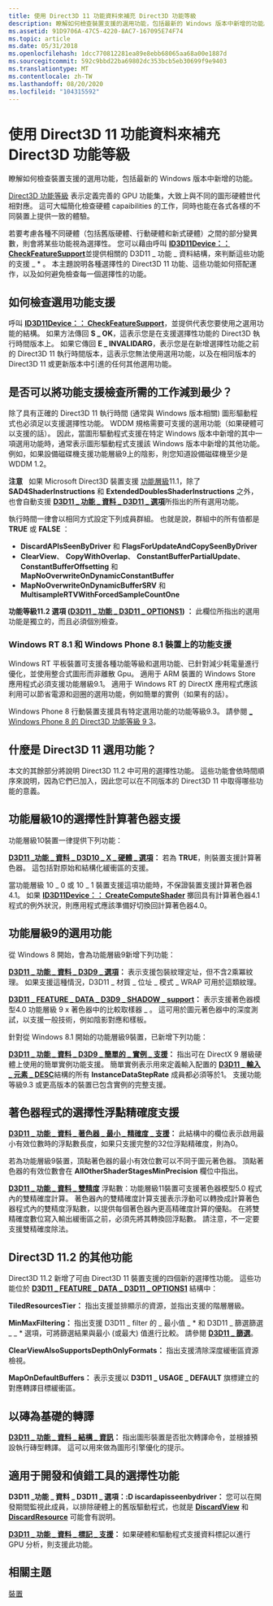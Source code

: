 ```yaml
---
title: 使用 Direct3D 11 功能資料來補充 Direct3D 功能等級
description: 瞭解如何檢查裝置支援的選用功能，包括最新的 Windows 版本中新增的功能。
ms.assetid: 91D9706A-47C5-4220-8AC7-167095E74F74
ms.topic: article
ms.date: 05/31/2018
ms.openlocfilehash: 1dcc770812281ea89e8ebb68065aa68a00e1887d
ms.sourcegitcommit: 592c9bbd22ba69802dc353bcb5eb30699f9e9403
ms.translationtype: MT
ms.contentlocale: zh-TW
ms.lasthandoff: 08/20/2020
ms.locfileid: "104315592"
---
```

# <a name="using-direct3d-11-feature-data-to-supplement-direct3d-feature-levels"></a>使用 Direct3D 11 功能資料來補充 Direct3D 功能等級

瞭解如何檢查裝置支援的選用功能，包括最新的 Windows 版本中新增的功能。

[Direct3D 功能等級](overviews-direct3d-11-devices-downlevel-intro.md) 表示定義完善的 GPU 功能集，大致上與不同的圖形硬體世代相對應。 這可大幅簡化檢查硬體 capaibilities 的工作，同時也能在各式各樣的不同裝置上提供一致的體驗。

若要考慮各種不同硬體（包括舊版硬體、行動硬體和新式硬體）之間的部分變異數，則會將某些功能視為選擇性。 您可以藉由呼叫 [**ID3D11Device：： CheckFeatureSupport**](/windows/desktop/api/D3D11/nf-d3d11-id3d11device-checkfeaturesupport)並提供相關的 D3D11 \_ 功能 \_ 資料結構，來判斷這些功能的支援 \_ \* 。 本主題說明各種選擇性的 Direct3D 11 功能、這些功能如何搭配運作，以及如何避免檢查每一個選擇性的功能。

## <a name="how-to-check-for-optional-feature-support"></a>如何檢查選用功能支援

呼叫 [**ID3D11Device：： CheckFeatureSupport**](/windows/desktop/api/D3D11/nf-d3d11-id3d11device-checkfeaturesupport)，並提供代表您要使用之選用功能的結構。 如果方法傳回 **S \_ OK**，這表示您是在支援選擇性功能的 Direct3D 執行時間版本上。 如果它傳回 **E \_ INVALIDARG**，表示您是在新增選擇性功能之前的 Direct3D 11 執行時間版本，這表示您無法使用選用功能，以及在相同版本的 Direct3D 11 或更新版本中引進的任何其他選用功能。

## <a name="can-i-minimize-the-work-required-for-feature-support-checks"></a>是否可以將功能支援檢查所需的工作減到最少？

除了具有正確的 Direct3D 11 執行時間 (通常與 Windows 版本相關) 圖形驅動程式也必須足以支援選擇性功能。 WDDM 規格需要可支援的選用功能（如果硬體可以支援的話）。 因此，當圖形驅動程式支援在特定 Windows 版本中新增的其中一項選用功能時，通常表示圖形驅動程式支援該 Windows 版本中新增的其他功能。 例如，如果設備磁碟機支援功能層級9上的陰影，則您知道設備磁碟機至少是 WDDM 1.2。

**注意**   如果 Microsoft Direct3D 裝置支援 [功能層級](overviews-direct3d-11-devices-downlevel-intro.md)11.1，除了 **SAD4ShaderInstructions** 和 **ExtendedDoublesShaderInstructions** 之外，也會自動支援 [**D3D11 \_ 功能 \_ 資料 \_ D3D11 \_ 選項**](/windows/desktop/api/D3D11/ns-d3d11-d3d11_feature_data_d3d11_options)所指出的所有選用功能。

執行時間一律會以相同方式設定下列成員群組。 也就是說，群組中的所有值都是 **TRUE** 或 **FALSE** ：

-   **DiscardAPIsSeenByDriver** 和 **FlagsForUpdateAndCopySeenByDriver**
-   **ClearView**、 **CopyWithOverlap**、 **ConstantBufferPartialUpdate**、 **ConstantBufferOffsetting** 和 **MapNoOverwriteOnDynamicConstantBuffer**
-   **MapNoOverwriteOnDynamicBufferSRV** 和 **MultisampleRTVWithForcedSampleCountOne**

**功能等級11.2 選項 ([**D3D11 \_ 功能 \_ D3D11 \_ OPTIONS1**](/windows/desktop/api/D3D11/ne-d3d11-d3d11_feature)) ：** 此欄位所指出的選用功能是獨立的，而且必須個別檢查。

### <a name="feature-support-on-windows-rt-81-and-windows-phone-81-devices"></a>Windows RT 8.1 和 Windows Phone 8.1 裝置上的功能支援

Windows RT 平板裝置可支援各種功能等級和選用功能、已針對減少耗電量進行優化，並使用整合式圖形而非離散 Gpu。 適用于 ARM 裝置的 Windows Store 應用程式必須支援功能層級9.1。 適用于 Windows RT 的 DirectX 應用程式應該利用可以節省電源和迴圈的選用功能，例如簡單的實例（如果有的話）。

Windows Phone 8 行動裝置支援具有特定選用功能的功能等級9.3。 請參閱 [ \_ Windows Phone 8 的 Direct3D 功能等級 9 3](/previous-versions/windows/apps/jj714085(v=vs.105))。

## <a name="what-are-the-direct3d-11-optional-features"></a>什麼是 Direct3D 11 選用功能？

本文的其餘部分將說明 Direct3D 11.2 中可用的選擇性功能。 這些功能會依時間順序來說明，因為它們已加入，因此您可以在不同版本的 Direct3D 11 中取得哪些功能的意義。

## <a name="optional-compute-shader-support-for-feature-level-10"></a>功能層級10的選擇性計算著色器支援

功能層級10裝置一律提供下列功能：

**[**D3D11 \_功能 \_ 資料 \_ D3D10 \_ X \_ 硬體 \_ 選項**](/windows/desktop/api/D3D11/ns-d3d11-d3d11_feature_data_d3d10_x_hardware_options)：** 若為 **TRUE**，則裝置支援計算著色器。 這包括對原始和結構化緩衝區的支援。

當功能層級 10 \_ 0 或 10 \_ 1 裝置支援這項功能時，不保證裝置支援計算著色器4.1。 如果 [**ID3D11Device：： CreateComputeShader**](/windows/desktop/api/D3D11/nf-d3d11-id3d11device-createcomputeshader) 擲回具有計算著色器4.1 程式的例外狀況，則應用程式應該準備好切換回計算著色器4.0。

## <a name="optional-capabilities-for-feature-level-9"></a>功能層級9的選用功能

從 Windows 8 開始，會為功能層級9新增下列功能：

**[**D3D11 \_ 功能 \_ 資料 \_ D3D9 \_ 選項**](/windows/desktop/api/D3D11/ns-d3d11-d3d11_feature_data_d3d9_options)：** 表示支援包裝紋理定址，但不含2乘冪紋理。 如果支援這種情況，D3D11 \_ 材質 \_ 位址 \_ 模式 \_ WRAP 可用於這類紋理。

**[**D3D11 \_ FEATURE \_ DATA \_ D3D9 \_ SHADOW \_ support**](/windows/desktop/api/D3D11/ns-d3d11-d3d11_feature_data_d3d9_shadow_support)：** 表示支援著色器模型4.0 功能層級 9 x 著色器中的比較取樣器 \_ 。 這可用於圖元著色器中的深度測試，以支援一般技術，例如陰影對應和樣板。

針對從 Windows 8.1 開始的功能層級9裝置，已新增下列功能：

**[**D3D11 \_ 功能 \_ 資料 \_ D3D9 \_ 簡單的 \_ 實例 \_ 支援**](/windows/desktop/api/D3D11/ns-d3d11-d3d11_feature_data_d3d9_simple_instancing_support)：** 指出可在 DirectX 9 層級硬體上使用的簡單實例功能支援。 簡單實例表示用來定義輸入配置的 [**D3D11 \_ 輸入 \_ 元素 \_ DESC**](/windows/desktop/api/D3D11/ns-d3d11-d3d11_input_element_desc)結構的所有 **InstanceDataStepRate** 成員都必須等於1。 支援功能等級9.3 或更高版本的裝置已包含實例的完整支援。

## <a name="optional-floating-point-precision-support-for-shader-programs"></a>著色器程式的選擇性浮點精確度支援

**[**D3D11 \_ 功能 \_ 資料 \_ 著色器 \_ 最小 \_ 精確度 \_ 支援**](/windows/desktop/api/D3D11/ns-d3d11-d3d11_feature_data_shader_min_precision_support)：** 此結構中的欄位表示啟用最小有效位數時的浮點數長度，如果只支援完整的32位浮點精確度，則為0。

若為功能層級9裝置，頂點著色器的最小有效位數可以不同于圖元著色器。 頂點著色器的有效位數會在 **AllOtherShaderStagesMinPrecision** 欄位中指出。

**[**D3D11 \_ 功能 \_ 資料 \_ 雙精度**](/windows/desktop/api/D3D11/ns-d3d11-d3d11_feature_data_doubles)** 浮點數：功能層級11裝置可支援著色器模型5.0 程式內的雙精確度計算。 著色器內的雙精確度計算支援表示浮動可以轉換成計算著色器程式內的雙精度浮點數，以提供每個著色器內更高精確度計算的優點。 在將雙精確度數位寫入輸出緩衝區之前，必須先將其轉換回浮點數。 請注意，不一定要支援雙精確度除法。

## <a name="additional-capabilities-for-direct3d-112"></a>Direct3D 11.2 的其他功能

Direct3D 11.2 新增了可由 Direct3D 11 裝置支援的四個新的選擇性功能。 這些功能位於 [**D3D11 \_ FEATURE \_ DATA \_ D3D11 \_ OPTIONS1**](/windows/desktop/api/D3D11/ns-d3d11-d3d11_feature_data_d3d11_options1) 結構中：

**TiledResourcesTier：** 指出支援並排顯示的資源，並指出支援的階層層級。

**MinMaxFiltering：** 指出支援 D3D11 \_ filter 的 \_ 最小值 \_ \* 和 D3D11 \_ 篩選篩選 \_ \_ \* 選項，可將篩選結果與最小 (或最大) 值進行比較。 請參閱 [**D3D11 \_ 篩選**](/windows/desktop/api/D3D11/ne-d3d11-d3d11_filter)。

**ClearViewAlsoSupportsDepthOnlyFormats：** 指出支援清除深度緩衝區資源檢視。

**MapOnDefaultBuffers：** 表示支援以 **D3D11 \_ USAGE \_ DEFAULT** 旗標建立的對應轉譯目標緩衝區。

## <a name="tile-based-rendering"></a>以磚為基礎的轉譯

**[**D3D11 \_ 功能 \_ 資料 \_ 結構 \_ 資訊**](/windows/desktop/api/D3D11/ns-d3d11-d3d11_feature_data_architecture_info)：** 指出圖形裝置是否批次轉譯命令，並根據預設執行磚型轉譯。 這可以用來做為圖形引擎優化的提示。

## <a name="optional-features-for-development-and-debugging"></a>適用于開發和偵錯工具的選擇性功能

**D3D11 \_功能 \_ 資料 \_ D3D11 \_ 選項：:D iscardapisseenbydriver：** 您可以在開發期間監視此成員，以排除硬體上的舊版驅動程式，也就是 [**DiscardView**](/windows/desktop/api/D3D11_1/nf-d3d11_1-id3d11devicecontext1-discardview) 和 [**DiscardResource**](/windows/desktop/api/D3D11_1/nf-d3d11_1-id3d11devicecontext1-discardresource) 可能會有説明。

**[**D3D11 \_ 功能 \_ 資料 \_ 標記 \_ 支援**](/windows/desktop/api/D3D11/ns-d3d11-d3d11_feature_data_marker_support)：** 如果硬體和驅動程式支援資料標記以進行 GPU 分析，則支援此功能。

## <a name="related-topics"></a>相關主題

<dl> <dt>

[裝置](overviews-direct3d-11-devices.md)
</dt> </dl>

 

 